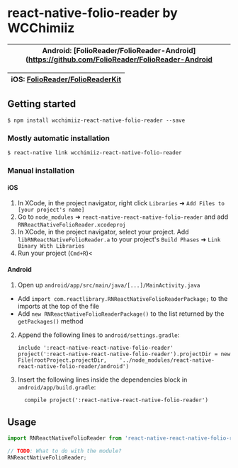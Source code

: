
# react-native-folio-reader by WCChimiiz


| **Android: [FolioReader/FolioReader-Android](https://github.com/FolioReader/FolioReader-Android**             |
| ----------------- |


| **iOS: [FolioReader/FolioReaderKit](https://github.com/FolioReader/FolioReaderKit)**             |
| ----------------- |

## Getting started

`$ npm install wcchimiiz-react-native-folio-reader --save`

### Mostly automatic installation

`$ react-native link wcchimiiz-react-native-folio-reader`

### Manual installation

#### iOS

1. In XCode, in the project navigator, right click `Libraries` ➜ `Add Files to [your project's name]`
2. Go to `node_modules` ➜ `react-native-react-native-folio-reader` and add `RNReactNativeFolioReader.xcodeproj`
3. In XCode, in the project navigator, select your project. Add `libRNReactNativeFolioReader.a` to your project's `Build Phases` ➜ `Link Binary With Libraries`
4. Run your project (`Cmd+R`)<

#### Android

1. Open up `android/app/src/main/java/[...]/MainActivity.java`
  - Add `import com.reactlibrary.RNReactNativeFolioReaderPackage;` to the imports at the top of the file
  - Add `new RNReactNativeFolioReaderPackage()` to the list returned by the `getPackages()` method
2. Append the following lines to `android/settings.gradle`:
  	```
  	include ':react-native-react-native-folio-reader'
  	project(':react-native-react-native-folio-reader').projectDir = new File(rootProject.projectDir, 	'../node_modules/react-native-react-native-folio-reader/android')
  	```
3. Insert the following lines inside the dependencies block in `android/app/build.gradle`:
  	```
      compile project(':react-native-react-native-folio-reader')
  	```

## Usage
```javascript
import RNReactNativeFolioReader from 'react-native-react-native-folio-reader';

// TODO: What to do with the module?
RNReactNativeFolioReader;
```
  